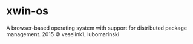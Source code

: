 # xwin-os
A browser-based operating system with support for distributed package management.
2015 © veselink1, lubomarinski
